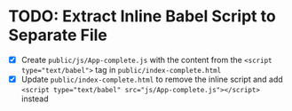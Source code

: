 # TODO: Extract Inline Babel Script to Separate File

- [x] Create `public/js/App-complete.js` with the content from the `<script type="text/babel">` tag in `public/index-complete.html`
- [x] Update `public/index-complete.html` to remove the inline script and add `<script type="text/babel" src="js/App-complete.js"></script>` instead
